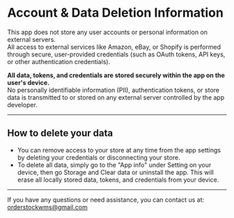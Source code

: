 # Account & Data Deletion Information

This app does not store any user accounts or personal information on external servers.  
All access to external services like Amazon, eBay, or Shopify is performed through secure, user-provided credentials (such as OAuth tokens, API keys, or other authentication credentials).

**All data, tokens, and credentials are stored securely within the app on the user's device.**  
No personally identifiable information (PII), authentication tokens, or store data is transmitted to or stored on any external server controlled by the app developer.

---

## How to delete your data

- You can remove access to your store at any time from the app settings by deleting your credentials or disconnecting your store.
- To delete all data, simply go to the "App info" under Setting on your device, then go Storage and Clear data or uninstall the app. This will erase all locally stored data, tokens, and credentials from your device.

---

If you have any questions or need assistance, you can contact us at:  
[orderstockwms@gmail.com](mailto:orderstockwms@gmail.com)